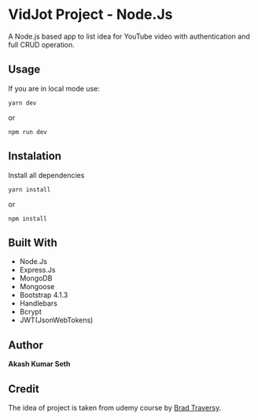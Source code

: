 # VidJot Project - Node.Js

A Node.js based app to list idea for YouTube video with authentication and full CRUD operation.

## Usage
If you are in local mode use:

```
yarn dev 
```
or

```
npm run dev 
```

## Instalation

Install all dependencies

```
yarn install 
```
or
```
npm install 
```

## Built With

* Node.Js
* Express.Js
* MongoDB
* Mongoose
* Bootstrap 4.1.3
* Handlebars
* Bcrypt
* JWT(JsonWebTokens)

## Author

**Akash Kumar Seth**

## Credit
 The idea of project is taken from udemy course by [Brad Traversy](https://www.udemy.com/nodejs-express-mongodb-dev-to-deployment/).
